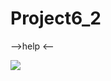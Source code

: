 # Project6_2
-->help <--

<img src = http://i0.kym-cdn.com/photos/images/facebook/001/204/482/14c.jpg>
